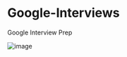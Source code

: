 # Google-Interviews
Google Interview Prep

![image](https://user-images.githubusercontent.com/57652233/125557167-1a0d5841-4811-42ce-80da-abb2909d2ec5.png)
